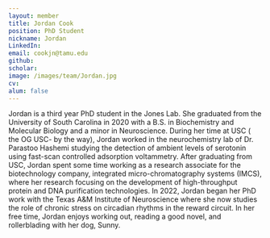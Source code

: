 ```yaml
---
layout: member
title: Jordan Cook
position: PhD Student
nickname: Jordan
LinkedIn: 
email: cookjn@tamu.edu
github: 
scholar: 
image: /images/team/Jordan.jpg
cv: 
alum: false
---
```


Jordan is a third year PhD student in the Jones Lab. She graduated from the University of South Carolina in 2020 with a B.S. in Biochemistry and Molecular Biology and a minor in Neuroscience. During her time at USC ( the OG USC- by the way), Jordan worked in the neurochemistry lab of Dr. Parastoo Hashemi studying the detection of ambient levels of serotonin using fast-scan controlled adsorption voltammetry. After graduating from USC, Jordan spent some time working as a research associate for the biotechnology company, integrated micro-chromatography systems (IMCS), where her research focusing on the development of high-throughput protein and DNA purification technologies. In 2022, Jordan began her PhD work with the Texas A&M Institute of Neuroscience where she now studies the role of chronic stress on circadian rhythms in the reward circuit. In her free time, Jordan enjoys working out, reading a good novel, and rollerblading with her dog, Sunny.
